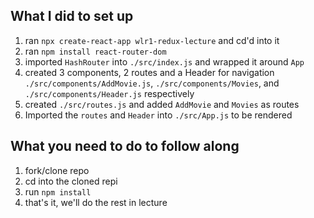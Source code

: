 ## What I did to set up
1. ran `npx create-react-app wlr1-redux-lecture` and cd'd into it
2. ran `npm install react-router-dom`
3. imported `HashRouter` into `./src/index.js` and wrapped it around `App`
4. created 3 components, 2 routes and a Header for navigation `./src/components/AddMovie.js`, `./src/components/Movies`, and `./src/components/Header.js` respectively
5. created `./src/routes.js` and added `AddMovie` and `Movies` as routes
6. Imported the `routes` and `Header` into `./src/App.js` to be rendered

## What you need to do to follow along
1. fork/clone repo
2. cd into the cloned repi
3. run `npm install`
4. that's it, we'll do the rest in lecture